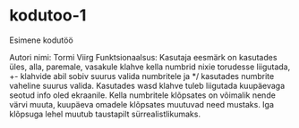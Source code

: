 # kodutoo-1
Esimene kodutöö

Autori nimi: Tormi Viirg
Funktsionaalsus: Kasutaja eesmärk on kasutades üles, alla, paremale, vasakule klahve kella numbrid nixie torudesse liigutada, +- klahvide abil sobiv suurus valida numbritele ja */ kasutades numbrite vaheline suurus valida. Kasutades wasd klahve tuleb liigutada kuupäevaga seotud info oled ekraanile. Kella numbritele klõpsates on võimalik nende värvi muuta, kuupäeva omadele klõpsates muutuvad need mustaks. Iga klõpsuga lehel muutub taustapilt sürrealistlikumaks.